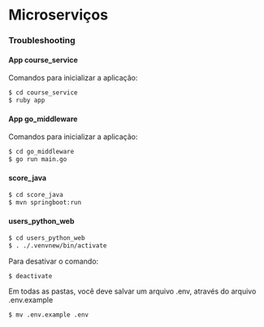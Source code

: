 # Microserviços


### Troubleshooting

#### App course_service

Comandos para inicializar a aplicação:

```sh
$ cd course_service
$ ruby app
```

#### App go_middleware

Comandos para inicializar a aplicação:

```sh
$ cd go_middleware
$ go run main.go
```

#### score_java

```sh
$ cd score_java
$ mvn springboot:run
```

#### users_python_web

```sh
$ cd users_python_web
$ . ./.venvnew/bin/activate
```
Para desativar o comando:

```
$ deactivate
```

Em todas as pastas, você deve salvar um arquivo .env, através do arquivo .env.example

```sh
$ mv .env.example .env
```
